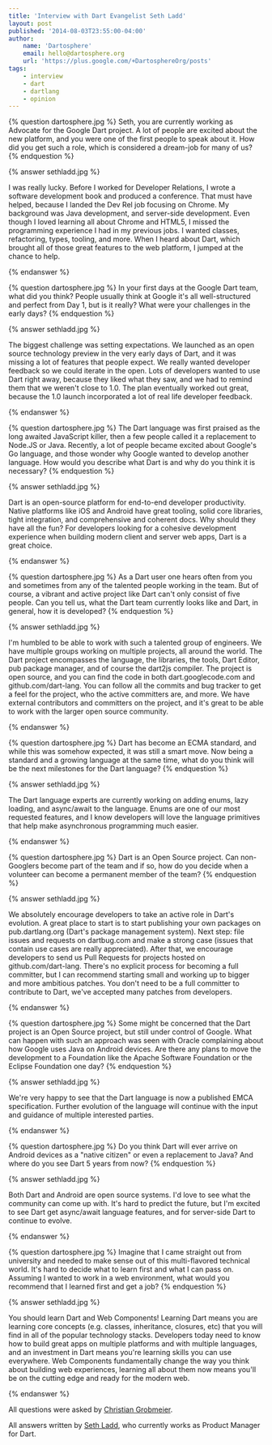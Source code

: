 ```yaml
---
title: 'Interview with Dart Evangelist Seth Ladd'
layout: post
published: '2014-08-03T23:55:00-04:00'
author:
    name: 'Dartosphere'
    email: hello@dartosphere.org
    url: 'https://plus.google.com/+DartosphereOrg/posts'
tags:
    - interview
    - dart
    - dartlang
    - opinion
---
```


{% question dartosphere.jpg %}
	Seth, you are currently working as Advocate for the
	Google Dart project. A lot of people are excited about the new
	platform, and you were one of the first people to speak
	about it. How did you get such a role, which is considered
	a dream-job for many of us?
{% endquestion %}

{% answer sethladd.jpg %}
	<p>I was really lucky. Before I worked for Developer Relations, I wrote a software development book and produced a conference. That must have helped, because I landed the Dev Rel job focusing on Chrome. My background was Java development, and server-side development. Even though I loved learning all about Chrome and HTML5, I missed the programming experience I had in my previous jobs. I wanted classes, refactoring, types, tooling, and more. When I heard about Dart, which brought all of those great features to the web platform, I jumped at the chance to help.</p>
{% endanswer %}

{% question dartosphere.jpg %}
In your first days at the Google Dart team, what did you think?
People usually think at Google it's all well-structured and perfect
from Day 1, but is it really? What were your challenges in the early days?
{% endquestion %}

{% answer sethladd.jpg %}
<p>The biggest challenge was setting expectations. We launched as an open source technology preview in the very early days of Dart, and it was missing a lot of features that people expect. We really wanted developer feedback so we could iterate in the open. Lots of developers wanted to use Dart right away, because they liked what they saw, and we had to remind them that we weren't close to 1.0. The plan eventually worked out great, because the 1.0 launch incorporated a lot of real life developer feedback.</p>
{% endanswer %}
 
{% question dartosphere.jpg %}
The Dart language was first praised as the long awaited
JavaScript killer, then a few people called it a replacement
to Node.JS or Java. Recently, a lot of people became
excited about Google's Go language, and those wonder
why Google wanted to develop another language. How would
you describe what Dart is and why do you think it is
necessary?
{% endquestion %}

{% answer sethladd.jpg %}
<p>Dart is an open-source platform for end-to-end developer productivity. Native platforms like iOS and Android have great tooling, solid core libraries, tight integration, and comprehensive and coherent docs. Why should they have all the fun? For developers looking for a cohesive development experience when building modern client and server web apps, Dart is a great choice.</p>
{% endanswer %}


{% question dartosphere.jpg %}
As a Dart user one hears often from you and sometimes from
any of the talented people working in the team. But of course,
a vibrant and active project like Dart can't only consist
of five people. Can you tell us, what the Dart team currently
looks like and Dart, in general, how it is developed?
{% endquestion %}

{% answer sethladd.jpg %}
<p>I'm humbled to be able to work with such a talented group of engineers. We have multiple groups working on multiple projects, all around the world. The Dart project encompasses the language, the libraries, the tools, Dart Editor, pub package manager, and of course the dart2js compiler. The project is open source, and you can find the code in both dart.googlecode.com and github.com/dart-lang. You can follow all the commits and bug tracker to get a feel for the project, who the active committers are, and more. We have external contributors and committers on the project, and it's great to be able to work with the larger open source community.</p>
{% endanswer %}
 
{% question dartosphere.jpg %}
Dart has become an ECMA standard, and while this was somehow
expected, it was still a smart move. Now being a standard
and a growing language at the same time, what do you think
will be the next milestones for the Dart language?
{% endquestion %}

{% answer sethladd.jpg %}
<p>The Dart language experts are currently working on adding enums, lazy loading, and async/await to the language. Enums are one of our most requested features, and I know developers will love the language primitives that help make asynchronous programming much easier.</p>
{% endanswer %}
 
{% question dartosphere.jpg %}
Dart is an Open Source project. Can non-Googlers become part
of the team and if so, how do you decide when a volunteer can become
a permanent member of the team?
{% endquestion %}

{% answer sethladd.jpg %}
<p>We absolutely encourage developers to take an active role in Dart's evolution. A great place to start is to start publishing your own packages on pub.dartlang.org (Dart's package management system). Next step: file issues and requests on dartbug.com and make a strong case (issues that contain use cases are really appreciated). After that, we encourage developers to send us Pull Requests for projects hosted on github.com/dart-lang. There's no explicit process for becoming a full committer, but I can recommend starting small and working up to bigger and more ambitious patches. You don't need to be a full committer to contribute to Dart, we've accepted many patches from developers.</p>
{% endanswer %}

{% question dartosphere.jpg %}
Some might be concerned that the Dart project is an Open Source project,
but still under control of Google. What can happen with such an approach
was seen with Oracle complaining about how Google uses Java on Android
devices. Are there any plans to move the development to a Foundation
like the Apache Software Foundation or the Eclipse Foundation one day?
{% endquestion %}

{% answer sethladd.jpg %}
<p>We're very happy to see that the Dart language is now a published EMCA specification. Further evolution of the language will continue with the input and guidance of multiple interested parties.</p>
{% endanswer %}

{% question dartosphere.jpg %}
Do you think Dart will ever arrive on Android devices as a "native citizen"
or even a replacement to Java? And where do you see Dart 5 years from now?
{% endquestion %}

{% answer sethladd.jpg %}
<p>Both Dart and Android are open source systems. I'd love to see what the community can come up with. It's hard to predict the future, but I'm excited to see Dart get async/await language features, and for server-side Dart to continue to evolve.</p>
{% endanswer %}
 
{% question dartosphere.jpg %}
Imagine that I came straight out from university and needed to make
sense out of this multi-flavored technical world. It's hard
to decide what to learn first and what I can pass on. Assuming
I wanted to work in a web environment, what would you recommend
that I learned first and get a job?
{% endquestion %}

{% answer sethladd.jpg %}
<p>You should learn Dart and Web Components! Learning Dart means you are learning core concepts (e.g. classes, inheritance, closures, etc) that you will find in all of the popular technology stacks. Developers today need to know how to build great apps on multiple platforms and with multiple languages, and an investment in Dart means
you're learning skills you can use everywhere. Web Components fundamentally change the way you think about building web experiences, learning all about them now means you'll be on the cutting edge and ready for the modern web.</p>
{% endanswer %}

All questions were asked by <a href="http://plus.google.com/102440702937210603575?prsrc=3" rel="author">Christian Grobmeier</a>.

All answers written by <a href="http://www.google.com/+sethladd/">Seth Ladd</a>, who currently works 
as Product Manager for Dart.